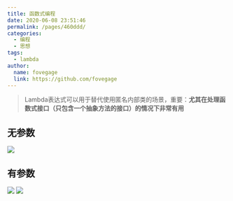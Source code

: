 ```yaml
---
title: 函数式编程
date: 2020-06-08 23:51:46
permalink: /pages/460ddd/
categories:
  - 编程
  - 思想
tags:
  - lambda
author:
  name: fovegage
  link: https://github.com/fovegage
---
```


> Lambda表达式可以用于替代使用匿名内部类的场景，重要：**尤其在处理函数式接口（只包含一个抽象方法的接口）的情况下非常有用**

## 无参数

![](https://obsidian-foveagge.oss-cn-beijing.aliyuncs.com/blog/egaZPc.png)

## 有参数

![](https://obsidian-foveagge.oss-cn-beijing.aliyuncs.com/blog/VqxvZ3.png)
![](https://obsidian-foveagge.oss-cn-beijing.aliyuncs.com/blog/txkFH0.png)

